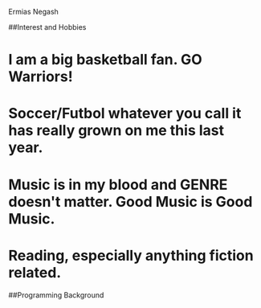 Ermias Negash

##Interest and Hobbies 

  # I am a big basketball fan. GO Warriors!
  # Soccer/Futbol whatever you call it has really grown on me this last year.
  # Music is in my blood and GENRE doesn't matter. Good Music is Good Music.
  # Reading, especially anything fiction related.


##Programming Background